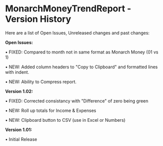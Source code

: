 # MonarchMoneyTrendReport - Version History
Here are a list of Open Issues, Unreleased changes and past changes:

**Open Issues:**

• FIXED: Compared to month not in same format as Monarch Money (01 vs 1)

• NEW: Added column headers to "Copy to Clipboard" and formatted lines with indent.

• NEW: Ability to Compress report.


**Version 1.02:**

• FIXED: Corrected consistancy with "Difference" of zero being green

• NEW: Roll up totals for Income & Expenses

• NEW: Clipboard button to CSV (use in Excel or Numbers) 


**Version 1.01:**

• Initial Release

